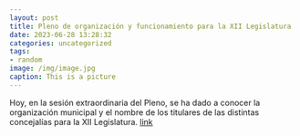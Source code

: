 ```yaml
---
layout: post
title: Pleno de organización y funcionamiento para la XII Legislatura
date: 2023-06-28 13:28:32
categories: uncategorized
tags:
- random
image: /img/image.jpg
caption: This is a picture
---
```

Hoy, en la sesión extraordinaria del Pleno, se ha dado a conocer la organización municipal y el nombre de los titulares de las distintas concejalías para la XII Legislatura.   [link](https://www.ayto-villacanada.es/tu-ayuntamiento/pleno-de-organizacion-y-funcionamiento-para-la-xii-legislatura/)
